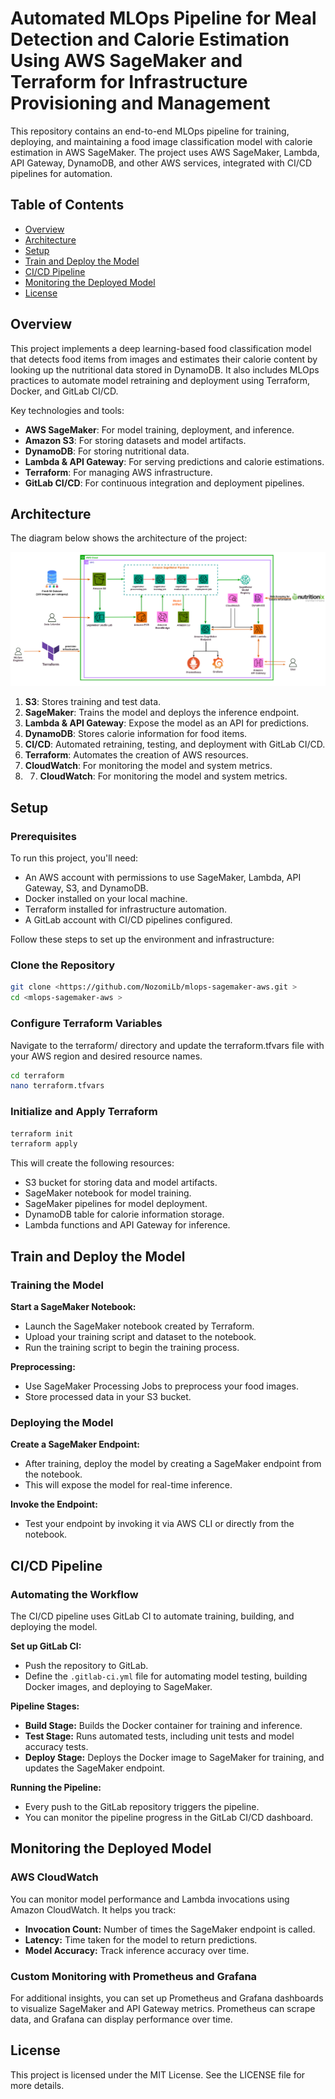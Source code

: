 # Automated MLOps Pipeline for Meal Detection and Calorie Estimation Using AWS SageMaker and Terraform for Infrastructure Provisioning and Management

This repository contains an end-to-end MLOps pipeline for training, deploying, and maintaining a food image classification model with calorie estimation in AWS SageMaker. The project uses AWS SageMaker, Lambda, API Gateway, DynamoDB, and other AWS services, integrated with CI/CD pipelines for automation.

## Table of Contents
- [Overview](#overview)
- [Architecture](#architecture)
- [Setup](#setup)
- [Train and Deploy the Model](#train-and-deploy-the-model)
- [CI/CD Pipeline](#cicd-pipeline)
- [Monitoring the Deployed Model](#monitoring-the-deployed-model)
- [License](#license)

## Overview

This project implements a deep learning-based food classification model that detects food items from images and estimates their calorie content by looking up the nutritional data stored in DynamoDB. It also includes MLOps practices to automate model retraining and deployment using Terraform, Docker, and GitLab CI/CD.

Key technologies and tools:
- **AWS SageMaker**: For model training, deployment, and inference.
- **Amazon S3**: For storing datasets and model artifacts.
- **DynamoDB**: For storing nutritional data.
- **Lambda & API Gateway**: For serving predictions and calorie estimations.
- **Terraform**: For managing AWS infrastructure.
- **GitLab CI/CD**: For continuous integration and deployment pipelines.

## Architecture

The diagram below shows the architecture of the project:

![Project Architecture](aws-sagemkr-mlops.png)

1. **S3**: Stores training and test data.
2. **SageMaker**: Trains the model and deploys the inference endpoint.
3. **Lambda & API Gateway**: Expose the model as an API for predictions.
4. **DynamoDB**: Stores calorie information for food items.
5. **CI/CD**: Automated retraining, testing, and deployment with GitLab CI/CD.
6. **Terraform**: Automates the creation of AWS resources.
7. **CloudWatch**: For monitoring the model and system metrics.
8. 7. **CloudWatch**: For monitoring the model and system metrics.


## Setup

### Prerequisites

To run this project, you'll need:
- An AWS account with permissions to use SageMaker, Lambda, API Gateway, S3, and DynamoDB.
- Docker installed on your local machine.
- Terraform installed for infrastructure automation.
- A GitLab account with CI/CD pipelines configured.

Follow these steps to set up the environment and infrastructure:

### **Clone the Repository**

```bash
git clone <https://github.com/NozomiLb/mlops-sagemaker-aws.git >
cd <mlops-sagemaker-aws >
```

### **Configure Terraform Variables**

Navigate to the terraform/ directory and update the terraform.tfvars file with your AWS region and desired resource names.

```bash
cd terraform
nano terraform.tfvars
```

### **Initialize and Apply Terraform**

```bash
terraform init
terraform apply
```

This will create the following resources:

 - S3 bucket for storing data and model artifacts.
 - SageMaker notebook for model training.
 - SageMaker pipelines for model deployment.
 - DynamoDB table for calorie information storage.
 - Lambda functions and API Gateway for inference.


## Train and Deploy the Model

### Training the Model

**Start a SageMaker Notebook:**
- Launch the SageMaker notebook created by Terraform.
- Upload your training script and dataset to the notebook.
- Run the training script to begin the training process.

**Preprocessing:**
- Use SageMaker Processing Jobs to preprocess your food images.
- Store processed data in your S3 bucket.

### Deploying the Model

**Create a SageMaker Endpoint:**
- After training, deploy the model by creating a SageMaker endpoint from the notebook.
- This will expose the model for real-time inference.

**Invoke the Endpoint:**
- Test your endpoint by invoking it via AWS CLI or directly from the notebook.

## CI/CD Pipeline

### Automating the Workflow
The CI/CD pipeline uses GitLab CI to automate training, building, and deploying the model.

**Set up GitLab CI:**
- Push the repository to GitLab.
- Define the `.gitlab-ci.yml` file for automating model testing, building Docker images, and deploying to SageMaker.

**Pipeline Stages:**
- **Build Stage:** Builds the Docker container for training and inference.
- **Test Stage:** Runs automated tests, including unit tests and model accuracy tests.
- **Deploy Stage:** Deploys the Docker image to SageMaker for training, and updates the SageMaker endpoint.

**Running the Pipeline:**
- Every push to the GitLab repository triggers the pipeline.
- You can monitor the pipeline progress in the GitLab CI/CD dashboard.

## Monitoring the Deployed Model

### AWS CloudWatch
You can monitor model performance and Lambda invocations using Amazon CloudWatch. It helps you track:
- **Invocation Count:** Number of times the SageMaker endpoint is called.
- **Latency:** Time taken for the model to return predictions.
- **Model Accuracy:** Track inference accuracy over time.

### Custom Monitoring with Prometheus and Grafana
For additional insights, you can set up Prometheus and Grafana dashboards to visualize SageMaker and API Gateway metrics. Prometheus can scrape data, and Grafana can display performance over time.

## License
This project is licensed under the MIT License. See the LICENSE file for more details.

